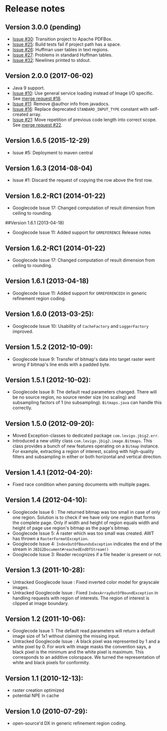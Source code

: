 <!---
  Licensed to the Apache Software Foundation (ASF) under one or more
  contributor license agreements.  See the NOTICE file distributed with
  this work for additional information regarding copyright ownership.
  The ASF licenses this file to You under the Apache License, Version 2.0
  (the "License"); you may not use this file except in compliance with
  the License.  You may obtain a copy of the License at

       http://www.apache.org/licenses/LICENSE-2.0

  Unless required by applicable law or agreed to in writing, software
  distributed under the License is distributed on an "AS IS" BASIS,
  WITHOUT WARRANTIES OR CONDITIONS OF ANY KIND, either express or implied.
  See the License for the specific language governing permissions and
  limitations under the License.
--->
# Release notes

## Version 3.0.0 (pending)
- [Issue #30](https://github.com/levigo/jbig2-imageio/issues/30): Transition project to Apache PDFBox.
- [Issue #25](https://github.com/levigo/jbig2-imageio/issues/25): Build tests fail if project path has a space.
- [Issue #26](https://github.com/levigo/jbig2-imageio/issues/26): Huffman user tables in text regions.
- [Issue #27](https://github.com/levigo/jbig2-imageio/issues/27): Problems in standard Huffman tables.
- [Issue #32](https://github.com/levigo/jbig2-imageio/issues/32): Newlines printed to stdout.

## Version 2.0.0 (2017-06-02)
- Java 9 support.
- [Issue #10](https://github.com/levigo/jbig2-imageio/issues/10): Use general service loading instead of Image I/O specific. See [merge request #18](https://github.com/levigo/jbig2-imageio/pull/18).
- [Issue #11](https://github.com/levigo/jbig2-imageio/issues/11): Remove @author info from javadocs.
- [Issue #16](https://github.com/levigo/jbig2-imageio/issues/16): Replace deprecated ```STANDARD_INPUT_TYPE``` constant with self-created array.
- [Issue #21](https://github.com/levigo/jbig2-imageio/issues/21): Move repetition of previous code length into correct scope. See [merge request #22](https://github.com/levigo/jbig2-imageio/pull/22). 

## Version 1.6.5 (2015-12-29)
- Issue #5: Deployment to maven central

## Version 1.6.3 (2014-08-04)
- Issue #1: Discard the request of copying the row above the first row.

## Version 1.6.2-RC1 (2014-01-22)
- Googlecode Issue 17: Changed computation of result dimension from ceiling to rounding. 

##Version 1.6.1 (2013-04-18)
- Googlecode Issue 11: Added support for `GRREFERENCE` Release notes

## Version 1.6.2-RC1 (2014-01-22)
- Googlecode Issue 17: Changed computation of result dimension from ceiling to rounding. 

## Version 1.6.1 (2013-04-18)
- Googlecode Issue 11: Added support for `GRREFERENCEDX` in generic refinement region coding. 

## Version 1.6.0 (2013-03-25):
- Googlecode Issue 10: Usability of `CacheFactory` and `LoggerFactory` improved.

## Version 1.5.2 (2012-10-09):
- Googlecode Issue  9: Transfer of bitmap's data into target raster went wrong if bitmap's line ends with a padded byte. 

## Version 1.5.1 (2012-10-02):
- Googlecode Issue  8: The default read parameters changed. There will be no source region, no source render size (no scaling) 
  and subsampling factors of 1 (no subsampling). `Bitmaps.java` can handle this correctly.

## Version 1.5.0 (2012-09-20):
- Moved Exception-classes to dedicated package `com.levigo.jbig2.err`.
- Introduced a new utility class `com.levigo.jbig2.image.Bitmaps`. This class provides a bunch of new features operating 
  on a `Bitmap` instance. For example, extracting a region of interest, scaling with high-quality filters and subsampling
  in either or both horizontal and vertical direction.

## Version 1.4.1 (2012-04-20):
- Fixed race condition when parsing documents with multiple pages.

## Version 1.4 (2012-04-10):
- Googlecode Issue  6 : The returned bitmap was too small in case of only one region. Solution is to check if we have only one
  region that forms the complete page. Only if width and height of region equals width and height of page use region's
  bitmap as the page's bitmap. 
- Googlecode Issue  5: A raster which was too small was created. AWT has thrown a `RasterFormatException`.  
- Googlecode Issue  4: `IndexOutOfBoundsException` indicates the end of the stream in `JBIG2Document#reachedEndOfStream()`
- Googlecode Issue  3: Reader recognizes if a file header is present or not.

## Version 1.3 (2011-10-28):
- Untracked Googlecode Issue : Fixed inverted color model for grayscale images.
- Untracked Googlecode Issue : Fixed `IndexArrayOutOfBoundException` in handling requests with region of interests. The region of
  interest is clipped at image boundary.

## Version 1.2 (2011-10-06):
- Googlecode Issue  1: The default read parameters will return a default image size of 1x1 without claiming the missing input.
- Untracked Googlecode Issue : A black pixel was represented by 1 and a white pixel by 0. For work with image masks the
  convention says, a black pixel is the minimum and the white pixel is maximum. This corresponds to an additive
  colorspace. We turned the representation of white and black pixels for conformity.

## Version 1.1 (2010-12-13):
- raster creation optimized
- potential NPE in cache 

## Version 1.0 (2010-07-29):
- open-source'd  DX in generic refinement region coding. 
